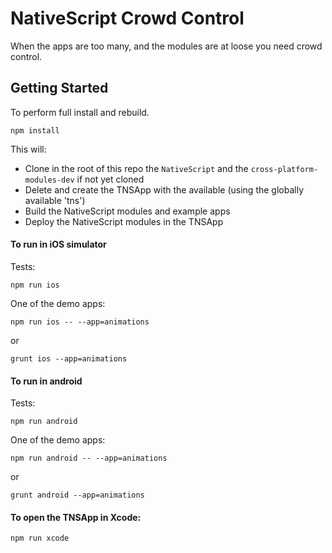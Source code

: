 # NativeScript Crowd Control
When the apps are too many, and the modules are at loose you need crowd control.

## Getting Started
To perform full install and rebuild.
```
npm install
```
This will:
 - Clone in the root of this repo the `NativeScript` and the `cross-platform-modules-dev` if not yet cloned
 - Delete and create the TNSApp with the available (using the globally available 'tns')
 - Build the NativeScript modules and example apps
 - Deploy the NativeScript modules in the TNSApp

#### To run in iOS simulator
Tests:
```
npm run ios
```

One of the demo apps:
```
npm run ios -- --app=animations
```
or
```
grunt ios --app=animations
```

#### To run in android
Tests:
```
npm run android
```

One of the demo apps:
```
npm run android -- --app=animations
```
or
```
grunt android --app=animations
```

#### To open the TNSApp in Xcode:
```
npm run xcode
```
